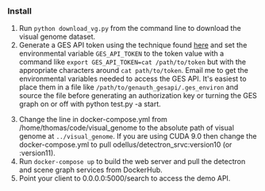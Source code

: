 ### Install
1. Run `python download_vg.py` from the command line to download the visual
genome dataset.
2. Generate a GES API token using the technique found [here](https://github.com/huawei-tomas/GES-API)
and set the environmental variable `GES_API_TOKEN` to the token value with a 
command like `export GES_API_TOKEN=cat /path/to/token` but with the appropriate characters around `cat path/to/token`. 
Email me to get the environmental variables needed to access the GES API. It's easiest to place them
in a file like `/path/to/genauth_gesapi/.ges_environ` and source the file before
generating an authorization key or turning the GES graph on or off with python test.py -a start.
<!-- 3. Clone https://github.com/huawei-tomas/detectron_service, cd into 
detectron_service, and run 
```
nvidia-docker build -t odellus/detectron_srvc:version10 .
```
to build a local version of the detectron service (having trouble pushing to 
DockerHub because of a known [issue](https://github.com/docker/for-mac/issues/1396).-->  
3. Change the line in docker-compose.yml from /home/thomas/code/visual_genome to the absolute path of visual genome at `../visual_genome`. If you are using CUDA 9.0 then change the docker-compose.yml to pull odellus/detectron_srvc:version10 (or :version11).
4. Run `docker-compose up` to build the web server and pull the detectron 
and scene graph services from DockerHub.
5. Point your client to 0.0.0.0:5000/search to access the demo API.
